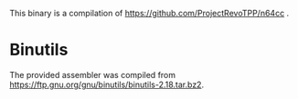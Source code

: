 This binary is a compilation of https://github.com/ProjectRevoTPP/n64cc .

# Binutils

The provided assembler was compiled from https://ftp.gnu.org/gnu/binutils/binutils-2.18.tar.bz2.
